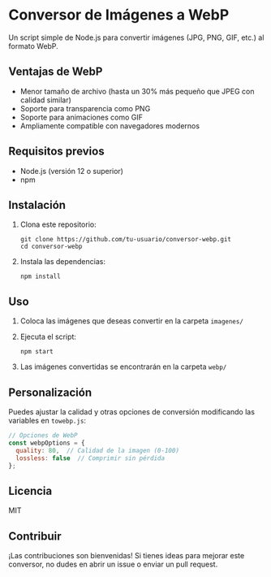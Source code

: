 # Conversor de Imágenes a WebP

Un script simple de Node.js para convertir imágenes (JPG, PNG, GIF, etc.) al formato WebP.

## Ventajas de WebP

- Menor tamaño de archivo (hasta un 30% más pequeño que JPEG con calidad similar)
- Soporte para transparencia como PNG
- Soporte para animaciones como GIF
- Ampliamente compatible con navegadores modernos

## Requisitos previos

- Node.js (versión 12 o superior)
- npm

## Instalación

1. Clona este repositorio:
   ```
   git clone https://github.com/tu-usuario/conversor-webp.git
   cd conversor-webp
   ```

2. Instala las dependencias:
   ```
   npm install
   ```

## Uso

1. Coloca las imágenes que deseas convertir en la carpeta `imagenes/`

2. Ejecuta el script:
   ```
   npm start
   ```

3. Las imágenes convertidas se encontrarán en la carpeta `webp/`

## Personalización

Puedes ajustar la calidad y otras opciones de conversión modificando las variables en `towebp.js`:

```javascript
// Opciones de WebP
const webpOptions = {
  quality: 80,  // Calidad de la imagen (0-100)
  lossless: false  // Comprimir sin pérdida
};
```

## Licencia

MIT

## Contribuir

¡Las contribuciones son bienvenidas! Si tienes ideas para mejorar este conversor, no dudes en abrir un issue o enviar un pull request.
